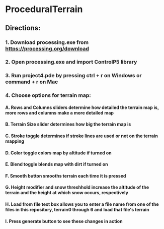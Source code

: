 # ProceduralTerrain
## Directions:
### 1. Download processing.exe from https://processing.org/download
### 2. Open processing.exe and import ControlP5 library
### 3. Run project4.pde by pressing ctrl + r on Windows or command + r on Mac
### 4. Choose options for terrain map:
#### A. Rows and Columns sliders determine how detailed the terrain map is, more rows and columns make a more detailed map
#### B. Terrain Size slider determines how big the terrain map is
#### C. Stroke toggle determines if stroke lines are used or not on the terrain mapping
#### D. Color toggle colors map by altitude if turned on
#### E. Blend toggle blends map with dirt if turned on
#### F. Smooth button smooths terrain each time it is pressed
#### G. Height modifier and snow threshhold increase the altitude of the terrain and the height at which snow occurs, respectively
#### H. Load from file text box allows you to enter a file name from one of the files in this repository, terrain0 through 6 and load that file's terrain
#### I. Press generate button to see these changes in action
